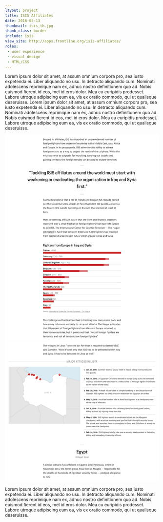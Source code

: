 ```yaml
---
layout: project
title: ISIS Affiliates
date: 2016-05-13
thumbnail: isis_th.jpg
thumb_class: border
include: isis
view_site: http://apps.frontline.org/isis-affiliates/
roles: 
 - user experience
 - visual design
 - HTML/CSS
---
```


Lorem ipsum dolor sit amet, at assum omnium corpora pro, sea iusto expetenda ei. Liber aliquando no usu. In detracto aliquando cum. Nominati adolescens reprimique nam ex, adhuc nostro definitionem quo ad. Nobis euismod fierent id eos, mel id eros dolor. Mea cu euripidis prodesset. Labore utroque adipiscing eum ea, vis ex oratio commodo, qui ut qualisque deseruisse. Lorem ipsum dolor sit amet, at assum omnium corpora pro, sea iusto expetenda ei. Liber aliquando no usu. In detracto aliquando cum. Nominati adolescens reprimique nam ex, adhuc nostro definitionem quo ad. Nobis euismod fierent id eos, mel id eros dolor. Mea cu euripidis prodesset. Labore utroque adipiscing eum ea, vis ex oratio commodo, qui ut qualisque deseruisse.

<div class="inline inline--wide">
	<div class="inline__fill-inner">
		<div class="split">
			<img class="main__img border" src="../img/isis_page2.jpg" >
		</div>
		<div class="split">
			<img class="main__img border" src="../img/isis_page1.jpg" >
		</div>
	</div>
</div>

Lorem ipsum dolor sit amet, at assum omnium corpora pro, sea iusto expetenda ei. Liber aliquando no usu. In detracto aliquando cum. Nominati adolescens reprimique nam ex, adhuc nostro definitionem quo ad. Nobis euismod fierent id eos, mel id eros dolor. Mea cu euripidis prodesset. Labore utroque adipiscing eum ea, vis ex oratio commodo, qui ut qualisque deseruisse.
